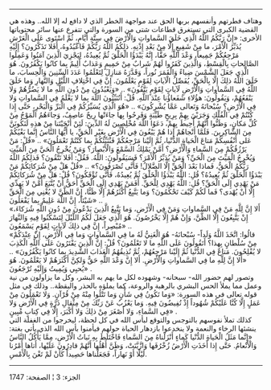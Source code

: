 ------------------------------------------------------------------------

وهتاف فطرتهم وأنفسهم بربها الحق عند مواجهة الخطر الذي لا دافع له إلا
الله.. وهذه هي القضية الكبرى التي تستغرق قطاعات شتى من السورة والتي
تتفرع عنها سائر محتوياتها الأخرى: «إِنَّ رَبَّكُمُ اللَّهُ الَّذِي خَلَقَ السَّماواتِ وَالْأَرْضَ
فِي سِتَّةِ أَيَّامٍ، ثُمَّ اسْتَوى عَلَى الْعَرْشِ يُدَبِّرُ الْأَمْرَ، ما مِنْ شَفِيعٍ إِلَّا مِنْ بَعْدِ إِذْنِهِ.
ذلِكُمُ اللَّهُ رَبُّكُمْ فَاعْبُدُوهُ، أَفَلا تَذَكَّرُونَ؟ إِلَيْهِ مَرْجِعُكُمْ جَمِيعاً، وَعْدَ اللَّهِ حَقًّا،
إِنَّهُ يَبْدَؤُا الْخَلْقَ ثُمَّ يُعِيدُهُ، لِيَجْزِيَ الَّذِينَ آمَنُوا وَعَمِلُوا الصَّالِحاتِ بِالْقِسْطِ،
وَالَّذِينَ كَفَرُوا لَهُمْ شَرابٌ مِنْ حَمِيمٍ وَعَذابٌ أَلِيمٌ بِما كانُوا يَكْفُرُونَ. هُوَ الَّذِي جَعَلَ
الشَّمْسَ ضِياءً وَالْقَمَرَ نُوراً، وَقَدَّرَهُ مَنازِلَ لِتَعْلَمُوا عَدَدَ السِّنِينَ وَالْحِسابَ، ما خَلَقَ
اللَّهُ ذلِكَ إِلَّا بِالْحَقِّ، يُفَصِّلُ الْآياتِ لِقَوْمٍ يَعْلَمُونَ. إِنَّ فِي اخْتِلافِ اللَّيْلِ وَالنَّهارِ
وَما خَلَقَ اللَّهُ فِي السَّماواتِ وَالْأَرْضِ لَآياتٍ لِقَوْمٍ يَتَّقُونَ» .. «وَيَعْبُدُونَ مِنْ دُونِ
اللَّهِ ما لا يَضُرُّهُمْ وَلا يَنْفَعُهُمْ، وَيَقُولُونَ: هؤُلاءِ شُفَعاؤُنا عِنْدَ اللَّهِ. قُلْ:
أَتُنَبِّئُونَ اللَّهَ بِما لا يَعْلَمُ فِي السَّماواتِ وَلا فِي الْأَرْضِ؟ سُبْحانَهُ وَتَعالى عَمَّا
يُشْرِكُونَ» .. «هُوَ الَّذِي يُسَيِّرُكُمْ فِي الْبَرِّ وَالْبَحْرِ، حَتَّى إِذا كُنْتُمْ فِي الْفُلْكِ وَجَرَيْنَ
بِهِمْ بِرِيحٍ طَيِّبَةٍ وَفَرِحُوا بِها جاءَتْها رِيحٌ عاصِفٌ، وَجاءَهُمُ الْمَوْجُ مِنْ كُلِّ مَكانٍ، وَظَنُّوا
أَنَّهُمْ أُحِيطَ بِهِمْ، دَعَوُا اللَّهَ مُخْلِصِينَ لَهُ الدِّينَ: لَئِنْ أَنْجَيْتَنا مِنْ هذِهِ لَنَكُونَنَّ مِنَ
الشَّاكِرِينَ. فَلَمَّا أَنْجاهُمْ إِذا هُمْ يَبْغُونَ فِي الْأَرْضِ بِغَيْرِ الْحَقِّ، يا أَيُّهَا النَّاسُ
إِنَّما بَغْيُكُمْ عَلى أَنْفُسِكُمْ مَتاعَ الْحَياةِ الدُّنْيا، ثُمَّ إِلَيْنا مَرْجِعُكُمْ فَنُنَبِّئُكُمْ بِما
كُنْتُمْ تَعْمَلُونَ» .. «قُلْ: مَنْ يَرْزُقُكُمْ مِنَ السَّماءِ وَالْأَرْضِ؟ أَمَّنْ يَمْلِكُ السَّمْعَ
وَالْأَبْصارَ؟ وَمَنْ يُخْرِجُ الْحَيَّ مِنَ الْمَيِّتِ وَيُخْرِجُ الْمَيِّتَ مِنَ الْحَيِّ؟ وَمَنْ يُدَبِّرُ الْأَمْرَ؟
فَسَيَقُولُونَ: اللَّهُ. فَقُلْ: أَفَلا تَتَّقُونَ؟ فَذلِكُمُ اللَّهُ رَبُّكُمُ الْحَقُّ، فَماذا بَعْدَ الْحَقِّ
إِلَّا الضَّلالُ! فَأَنَّى تُصْرَفُونَ؟» .. «قُلْ هَلْ مِنْ شُرَكائِكُمْ مَنْ يَبْدَؤُا الْخَلْقَ ثُمَّ يُعِيدُهُ؟
قُلِ: اللَّهُ يَبْدَؤُا الْخَلْقَ ثُمَّ يُعِيدُهُ، فَأَنَّى تُؤْفَكُونَ؟ قُلْ: هَلْ مِنْ شُرَكائِكُمْ مَنْ يَهْدِي
إِلَى الْحَقِّ؟ قُلِ: اللَّهُ يَهْدِي لِلْحَقِّ. أَفَمَنْ يَهْدِي إِلَى الْحَقِّ أَحَقُّ أَنْ يُتَّبَعَ أَمَّنْ لا يَهِدِّي
إِلَّا أَنْ يُهْدى؟ فَما لَكُمْ كَيْفَ تَحْكُمُونَ؟ وَما يَتَّبِعُ أَكْثَرُهُمْ إِلَّا ظَنًّا، إِنَّ الظَّنَّ لا
يُغْنِي مِنَ الْحَقِّ شَيْئاً، إِنَّ اللَّهَ عَلِيمٌ بِما يَفْعَلُونَ» ..  
«أَلا إِنَّ لِلَّهِ مَنْ فِي السَّماواتِ وَمَنْ فِي الْأَرْضِ، وَما يَتَّبِعُ الَّذِينَ يَدْعُونَ مِنْ دُونِ
اللَّهِ شُرَكاءَ، إِنْ يَتَّبِعُونَ إِلَّا الظَّنَّ، وَإِنْ هُمْ إِلَّا يَخْرُصُونَ. هُوَ الَّذِي جَعَلَ لَكُمُ اللَّيْلَ
لِتَسْكُنُوا فِيهِ وَالنَّهارَ مُبْصِراً، إِنَّ فِي ذلِكَ لَآياتٍ لِقَوْمٍ يَسْمَعُونَ» ..  
«قالُوا: اتَّخَذَ اللَّهُ وَلَداً- سُبْحانَهُ- هُوَ الْغَنِيُّ لَهُ ما فِي السَّماواتِ وَما فِي الْأَرْضِ،
إِنْ عِنْدَكُمْ مِنْ سُلْطانٍ بِهذا؟ أَتَقُولُونَ عَلَى اللَّهِ ما لا تَعْلَمُونَ؟ قُلْ: إِنَّ الَّذِينَ
يَفْتَرُونَ عَلَى اللَّهِ الْكَذِبَ لا يُفْلِحُونَ. مَتاعٌ فِي الدُّنْيا ثُمَّ إِلَيْنا مَرْجِعُهُمْ، ثُمَّ
نُذِيقُهُمُ الْعَذابَ الشَّدِيدَ بِما كانُوا يَكْفُرُونَ» .. «أَلا إِنَّ لِلَّهِ ما فِي السَّماواتِ
وَالْأَرْضِ. أَلا إِنَّ وَعْدَ اللَّهِ حَقٌّ وَلكِنَّ أَكْثَرَهُمْ لا يَعْلَمُونَ. هُوَ يُحيِي وَيُمِيتُ وَإِلَيْهِ
تُرْجَعُونَ» .  
وتصور لهم حضور الله- سبحانه- وشهوده لكل ما يهم به البشر، وكل ما يزاولون
من نية وعمل مما يملأ الحس البشري بالرهبة والروعة، كما يملؤه بالحذر
واليقظة.. وذلك في مثل قوله تعالى في هذه السورة: «وَما تَكُونُ فِي شَأْنٍ وَما
تَتْلُوا مِنْهُ مِنْ قُرْآنٍ. وَلا تَعْمَلُونَ مِنْ عَمَلٍ إِلَّا كُنَّا عَلَيْكُمْ شُهُوداً إِذْ تُفِيضُونَ فِيهِ.
وَما يَعْزُبُ عَنْ رَبِّكَ مِنْ مِثْقالِ ذَرَّةٍ فِي الْأَرْضِ وَلا فِي السَّماءِ، وَلا أَصْغَرَ مِنْ ذلِكَ وَلا
أَكْبَرَ، إِلَّا فِي كِتابٍ مُبِينٍ» .  
كذلك تملأ نفوسهم بالتوجس والتوقع لبأس الله في كل لحظة، ليخرجوا من الغفلة
التي ينشئها الرخاء والنعمة ولا ينخدعوا بازدهار الحياة حولهم فيأمنوا بأس
الله الذي يأتي بغتة: «إِنَّما مَثَلُ الْحَياةِ الدُّنْيا كَماءٍ أَنْزَلْناهُ مِنَ السَّماءِ
فَاخْتَلَطَ بِهِ نَباتُ الْأَرْضِ، مِمَّا يَأْكُلُ النَّاسُ وَالْأَنْعامُ. حَتَّى إِذا أَخَذَتِ الْأَرْضُ زُخْرُفَها
وَازَّيَّنَتْ، وَظَنَّ أَهْلُها أَنَّهُمْ قادِرُونَ عَلَيْها، أَتاها أَمْرُنا لَيْلًا أَوْ نَهاراً، فَجَعَلْناها
حَصِيداً كَأَنْ لَمْ تَغْنَ بِالْأَمْسِ.

------------------------------------------------------------------------

الجزء: 3 ¦ الصفحة: 1747
